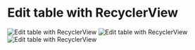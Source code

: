 ﻿# Edit table with RecyclerView
 <picture>
 <source media="(prefers-color-scheme: dark)" srcset="https://i.ibb.co/JCJGDH4/example-1.png">
 <source media="(prefers-color-scheme: light)" srcset="https://i.ibb.co/JCJGDH4/example-1.png">
 <img alt="Edit table with RecyclerView" src="https://i.ibb.co/JCJGDH4/example-1.png"
</picture>
<picture>
 <source media="(prefers-color-scheme: dark)" srcset="https://i.ibb.co/gVJcmTL/example-2.png">
 <source media="(prefers-color-scheme: light)" srcset="https://i.ibb.co/gVJcmTL/example-2.png">
 <img alt="Edit table with RecyclerView" src="https://i.ibb.co/gVJcmTL/example-2.png"
</picture>
<picture>
 <source media="(prefers-color-scheme: dark)" srcset="https://i.ibb.co/QfT8Vm0/example-3.png">
 <source media="(prefers-color-scheme: light)" srcset="https://i.ibb.co/QfT8Vm0/example-3.png">
 <img alt="Edit table with RecyclerView" src="https://i.ibb.co/QfT8Vm0/example-3.png"
</picture>
